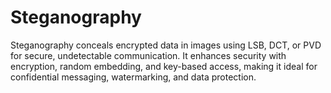 # Steganography
Steganography conceals encrypted data in images using LSB, DCT, or PVD for secure, undetectable communication. It enhances security with encryption, random embedding, and key-based access, making it ideal for confidential messaging, watermarking, and data protection.
